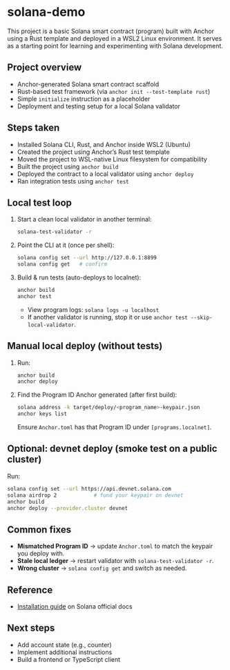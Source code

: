 # solana-demo

This project is a basic Solana smart contract (program) built with Anchor using a Rust template and deployed in a WSL2 Linux environment. It serves as a starting point for learning and experimenting with Solana development.

## Project overview

- Anchor-generated Solana smart contract scaffold
- Rust-based test framework (via `anchor init --test-template rust`)
- Simple `initialize` instruction as a placeholder
- Deployment and testing setup for a local Solana validator

## Steps taken

- Installed Solana CLI, Rust, and Anchor inside WSL2 (Ubuntu)
- Created the project using Anchor’s Rust test template
- Moved the project to WSL-native Linux filesystem for compatibility
- Built the project using `anchor build`
- Deployed the contract to a local validator using `anchor deploy`
- Ran integration tests using `anchor test`

## Local test loop

1. Start a clean local validator in another terminal:

    ```bash
    solana-test-validator -r
    ```

2. Point the CLI at it (once per shell):

    ```bash
    solana config set --url http://127.0.0.1:8899
    solana config get   # confirm
    ```

3. Build & run tests (auto-deploys to localnet):

    ```bash
    anchor build
    anchor test
    ```

   - View program logs: `solana logs -u localhost`
   - If another validator is running, stop it or use `anchor test --skip-local-validator`.

## Manual local deploy (without tests)

1. Run:

    ```bash
    anchor build
    anchor deploy
    ```

2. Find the Program ID Anchor generated (after first build):

    ```bash
    solana address -k target/deploy/<program_name>-keypair.json
    anchor keys list
    ```

    Ensure `Anchor.toml` has that Program ID under `[programs.localnet]`.

## Optional: devnet deploy (smoke test on a public cluster)

Run:

```bash
solana config set --url https://api.devnet.solana.com
solana airdrop 2            # fund your keypair on devnet
anchor build
anchor deploy --provider.cluster devnet
```

## Common fixes

- **Mismatched Program ID** → update `Anchor.toml` to match the keypair you deploy with.
- **Stale local ledger** → restart validator with `solana-test-validator -r`.
- **Wrong cluster** → `solana config get` and switch as needed.

## Reference

- [Installation guide](https://solana.com/docs/intro/installation) on Solana official docs

## Next steps

- Add account state (e.g., counter)
- Implement additional instructions
- Build a frontend or TypeScript client
